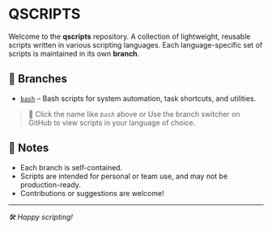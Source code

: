# QSCRIPTS

Welcome to the **qscripts** repository. A collection of lightweight, reusable scripts written in various scripting languages. Each language-specific set of scripts is maintained in its own **branch**.

## 📂 Branches

- [`bash`](https://github.com/somatech-20/qscrpits/tree/bash?tab=readme-ov-file) – Bash scripts for system automation, task shortcuts, and utilities.
<!-- - [`python`](https://github.com/somatech-20/quqscripts/tree/python) – Python scripts for data processing, quick tools, and scripting tasks.
- [`powershell`](https://github.com/somatech-20/quqscripts/tree/powershell) – PowerShell scripts for Windows automation and sysadmin tasks.
- [`js`](https://github.com/somatech-20/quqscripts/tree/js) – JavaScript snippets for browser automation or Node.js tools.
- [`zsh`](https://github.com/somatech-20/quqscripts/tree/zsh) – Zsh-specific customizations and helper scripts. -->

> 🔀 Click the name like *`bash`* above or Use the branch switcher on GitHub to view scripts in your language of choice.

## 📌 Notes

- Each branch is self-contained.
- Scripts are intended for personal or team use, and may not be production-ready.
- Contributions or suggestions are welcome!

---

 _🛠 Happy scripting!_
